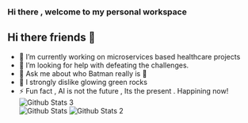 ### Hi there , welcome to my personal workspace
## Hi there friends 👋

- 🔭 I’m currently working on microservices based healthcare projects
- 🤔 I’m looking for help with defeating the challenges.
- 💬 Ask me about who Batman really is 🦇
- 🤢 I strongly dislike glowing green rocks
- ⚡ Fun fact , AI is not the future , Its the present . Happining now! 
![Github Stats 3](https://github-readme-stats.vercel.app/api?username=rivalsolmons&theme=radical&card_width=800)  
![Github Stats](https://github-readme-streak-stats.herokuapp.com/?user=rivalsolmons&theme=radical&card_width=800)
![Github Stats 2](https://github-readme-stats.vercel.app/api/top-langs/?username=rivalsolmons&theme=radical&card_width=800)

<!--
**rivalsolmons/rivalsolmons** is a ✨ _special_ ✨ repository because its `README.md` (this file) appears on your GitHub profile.

Here are some ideas to get you started:

- 🔭 I’m currently working on ...
- 🌱 I’m currently learning ...
- 👯 I’m looking to collaborate on ...
- 🤔 I’m looking for help with ...
- 💬 Ask me about ...
- 📫 How to reach me: ...
- 😄 Pronouns: ...
- ⚡ Fun fact: ...
## My Github Stats  [![GitHub Streak](https://github-readme-streak-stats.herokuapp.com?user=rivalsolmons&theme=radical&card_width=800)](https://git.io/streak-stats)

